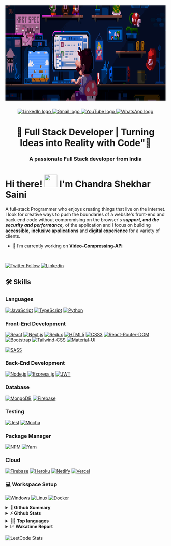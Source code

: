 <div align="center">
  <img height="300" weight="500" src="https://github.com/ChandraShekharSaini/ChandraShekharSaini/blob/main/68747470733a2f2f692e696d6775722e636f6d2f315a76566b44632e676966.gif?raw=true"  />
</div>

###

<div align="center">
  <a href="https://www.linkedin.com/in/chandra-shekhar-saini-772b53249/" target="_blank">
    <img src="https://img.shields.io/static/v1?message=LinkedIn&logo=linkedin&label=&color=0077B5&logoColor=white&labelColor=&style=for-the-badge" height="25" alt="LinkedIn logo" />
  </a>
  <a href="mailto:chandrashekharsaini322@gmail.com" target="_blank">
    <img src="https://img.shields.io/static/v1?message=Gmail&logo=gmail&label=&color=D14836&logoColor=white&labelColor=&style=for-the-badge" height="25" alt="Gmail logo" />
  </a>
  <a href="https://www.youtube.com/channel/your-channel-id" target="_blank">
    <img src="https://img.shields.io/static/v1?message=Youtube&logo=youtube&label=&color=FF0000&logoColor=white&labelColor=&style=for-the-badge" height="25" alt="YouTube logo" />
  </a>
  <a href="https://wa.me/8445680548" target="_blank">
    <img src="https://img.shields.io/static/v1?message=Whatsapp&logo=whatsapp&label=&color=25D366&logoColor=white&labelColor=&style=for-the-badge" height="25" alt="WhatsApp logo" />
  </a>
</div>


###



<h1 align="center">🎯 Full Stack Developer | Turning Ideas into Reality with Code"👋</h1>

###

<h3 align="center">A passionate Full Stack developer from India</h3>

###


# Hi there! <img src="https://media.tenor.com/Wx9IEmZZXSoAAAAi/hi.gif" width="40" height="40" /> I'm Chandra Shekhar Saini
 A full-stack Programmer who enjoys creating things that live on the internet. I look for creative ways to push the boundaries of a website's front-end and back-end code without compromising on the browser's ***support, and the security and performance,*** of the application and I focus on building **accessible**, **inclusive applications** and **digital experience** for a variety of clients. 



<!-- - 🔭 I’m currently working on **[Dee-M](https://github.com/Exclusiveideas/Dee-M)** -->
- 🌱 I’m currently working on **[Video-Compressing-APi]()**
<br />

[![Twitter Follow](https://img.shields.io/twitter/follow/saini_shek33762?color=%231DA1F2&logo=Twitter&style=for-the-badge)](https://x.com/saini_shek33762) 
[![Linkedin](https://img.shields.io/badge/LinkedIn-0077B5?style=for-the-badge&logo=linkedin&logoColor=white)](https://www.linkedin.com/in/chandra-shekhar-saini-772b53249/) 
<!-- [![Website](https://img.shields.io/badge/website-000000?style=for-the-badge&logo=WebMoney&logoColor=white)](https://exclusiveideas.vercel.app) 
[![Resume](https://camo.githubusercontent.com/1703529ec72a87cde0bb2cd12c4c6ecf9d939483be1faba6a31629e1e4d6e51b/68747470733a2f2f696d672e736869656c64732e696f2f62616467652f526573756d652d3432383546343f7374796c653d666f722d7468652d6261646765266c6f676f3d726561642d7468652d646f6373266c6f676f436f6c6f723d7768697465)](https://firebasestorage.googleapis.com/v0/b/exclusiveideas-c9470.appspot.com/o/gitHub_pictures%2FFullstack_resume.pdf?alt=media&token=d8c28e44-1398-49c7-9456-b0dc9d2bfaea) -->


## 🛠️ Skills

### Languages
[![JavaScript](https://img.shields.io/badge/JavaScript-323330?style=for-the-badge&logo=javascript&logoColor=F7DF1E)](https://github.com/ChandraShekharSaini)
[![TypeScript](https://img.shields.io/badge/TypeScript-007ACC?style=for-the-badge&logo=typescript&logoColor=white)](https://github.com/ChandraShekharSaini)
[![Python](https://img.shields.io/badge/Python-3776AB?logo=python&logoColor=fff)](https://github.com/ChandraShekharSaini)

### Front-End Development
[![React](https://img.shields.io/badge/React-20232A?style=for-the-badge&logo=react&logoColor=61DAFB)](https://github.com/ChandraShekharSaini)
[![Next.js](https://img.shields.io/badge/next.js-000000?style=for-the-badge&logo=nextdotjs&logoColor=white)](https://github.com/ChandraShekharSaini)
[![Redux](https://img.shields.io/badge/Redux-593D88?style=for-the-badge&logo=redux&logoColor=white)](https://github.com/ChandraShekharSaini)
[![HTML5](https://img.shields.io/badge/HTML5-E34F26?style=for-the-badge&logo=html5&logoColor=white)](https://github.com/ChandraShekharSaini)
[![CSS3](https://img.shields.io/badge/CSS3-1572B6?style=for-the-badge&logo=css3&logoColor=white)](https://github.com/ChandraShekharSaini)
[![React-Router-DOM](https://img.shields.io/badge/React_Router-CA4245?style=for-the-badge&logo=react-router&logoColor=white)](https://github.com/ChandraShekharSaini)
[![Bootstrap](https://img.shields.io/badge/Bootstrap-563D7C?style=for-the-badge&logo=bootstrap&logoColor=white)](https://github.com/ChandraShekharSaini)
[![Tailwind-CSS](https://img.shields.io/badge/Tailwind_CSS-38B2AC?style=for-the-badge&logo=tailwind-css&logoColor=white)](https://github.com/ChandraShekharSaini)
[![Material-UI](https://img.shields.io/badge/Material%20UI-007FFF?style=for-the-badge&logo=mui&logoColor=white)](https://github.com/ChandraShekharSaini)
<!-- [![Chakra-UI](https://img.shields.io/badge/Chakra--UI-319795?style=for-the-badge&logo=chakra-ui&logoColor=white)](https://github.com/Exclusiveideas) -->
<!-- [![Ant-Design](https://img.shields.io/badge/Ant%20Design-1890FF?style=for-the-badge&logo=antdesign&logoColor=white)](https://github.com/Exclusiveideas) -->
<!--[![Font-Awesome](https://img.shields.io/badge/Font_Awesome-339AF0?style=for-the-badge&logo=fontawesome&logoColor=white)](https://github.com/Exclusiveideas) -->
[![SASS](https://img.shields.io/badge/Sass-CC6699?style=for-the-badge&logo=sass&logoColor=white)](https://github.com/ChandraShekharSaini)


### Back-End Development
[![Node.js](https://img.shields.io/badge/Node.js-339933?style=for-the-badge&logo=nodedotjs&logoColor=white)](https://github.com/ChandraShekharSaini)
[![Express.js](https://img.shields.io/badge/Express.js-000000?style=for-the-badge&logo=express&logoColor=white)](https://github.com/ChandraShekharSaini)
[![JWT](https://img.shields.io/badge/JWT-000000?style=for-the-badge&logo=JSON%20web%20tokens&logoColor=white)](https://github.com/ChandraShekharSaini)


### Database
[![MongoDB](https://img.shields.io/badge/MongoDB-4EA94B?style=for-the-badge&logo=mongodb&logoColor=white)](https://github.com/ChandraShekharSaini)
[![Firebase](https://img.shields.io/badge/firebase-ffca28?style=for-the-badge&logo=firebase&logoColor=black)](https://github.com/ChandraShekharSaini)

### Testing 
[![Jest](https://img.shields.io/badge/Jest-C21325?style=for-the-badge&logo=jest&logoColor=white)](https://github.com/ChandraShekharSaini)
[![Mocha](https://img.shields.io/badge/Mocha-8D6748?style=for-the-badge&logo=Mocha&logoColor=white)](https://github.com/ChandraShekharSaini)

### Package Manager
[![NPM](https://img.shields.io/badge/npm-CB3837?style=for-the-badge&logo=npm&logoColor=white)](https://github.com/ChandraShekharSaini)
[![Yarn](https://img.shields.io/badge/Yarn-2C8EBB?style=for-the-badge&logo=yarn&logoColor=white)](https://github.com/ChandraShekharSaini)

### Cloud
[![Firebase](https://img.shields.io/badge/firebase-ffca28?style=for-the-badge&logo=firebase&logoColor=black)](https://github.com/ChandraShekharSain)
[![Heroku](https://img.shields.io/badge/Heroku-430098?style=for-the-badge&logo=heroku&logoColor=white)](https://github.com/ChandraShekharSain)
[![Netlify](https://img.shields.io/badge/Netlify-00C7B7?style=for-the-badge&logo=netlify&logoColor=white)](https://github.com/ChandraShekharSain)
[![Vercel](https://img.shields.io/badge/Vercel-000000?style=for-the-badge&logo=vercel&logoColor=white)](https://github.com/ChandraShekharSain)

<!-- 
### Education
[![Coursera](https://img.shields.io/badge/Coursera-0056D2?style=for-the-badge&logo=Coursera&logoColor=white)](https://github.com/Exclusiveideas)
[![Khan Academy](https://img.shields.io/badge/Khan%20Academy-14BF96?style=for-the-badge&logo=Khan%20Academy&logoColor=white)](https://github.com/Exclusiveideas)
[![Udacity](https://img.shields.io/badge/Udacity-grey?style=for-the-badge&logo=udacity&logoColor=#5FCFEE)]() -->

### 💻 Workspace Setup
[![Windows](https://custom-icon-badges.demolab.com/badge/Windows-0078D6?logo=windows11&logoColor=white)]()
[![Linux](https://img.shields.io/badge/Linux-FCC624?style=for-the-badge&logo=linux&logoColor=black)]()
[![Docker](https://img.shields.io/badge/Docker-2496ED?logo=docker&logoColor=fff)](#)


<details>
  <summary><b>🚀 Github Summary</b></summary>
<a href="https://github.com/ChandraShekharSaini">
<img align="center" src="https://github-profile-summary-cards.vercel.app/api/cards/profile-details?username=ChandraShekharSaini&theme=tokyonight" />
</a>
</details>

<details>
  <summary><b>⚡ Github Stats</b></summary>
 <a href="https://github.com/ChandraShekharSaini">
  <img align="center" src="https://github-readme-stats.vercel.app/api?username=ChandraShekharSaini&hide=contribs,prs&show_icons=true&theme=tokyonight" />
</a> 
</details>

<details>
  <summary><b>👨‍💻 Top languages</b></summary>
  <p>Top Languages does not indicate my skill level or anything like that; it's a GitHub metric to determine which languages have the most code on GitHub.</p>
<a href="https://github.com/ChandraShekharSaini">
  <img align="center" src="https://github-readme-stats.vercel.app/api/top-langs/?username=ChandraShekharSaini&layout=compact&theme=tokyonight" />
</a>  
</details>

<details>
  <summary><b>📈 Wakatime Report</b></summary>
<a href="https://github.com/ChandraShekharSaini">
  <img align="center" src="https://github-readme-stats.vercel.app/api/wakatime?username=ChandraShekharSaini&theme=tokyonight&layout=compact" />
</a>
</details>

![LeetCode Stats](https://leetcode-stats-card.vercel.app/?username=ChandraShekharSaini)





<!-- <details>
  <summary><b>📈 Trophy Stats</b></summary>
<a href="https://github.com/Exclusiveideas">
  <img align="center" src="https://github-profile-trophy.vercel.app/?username=Exclusiveideas" />
</a>
</details> -->
<!-- 
<details>
  <summary><b>📈 Streak Stats</b></summary>
<a href="https://github.com/Exclusiveideas">
  <img align="center" src="https://github-readme-streak-stats.herokuapp.com/?user=Exclusiveideas" />
</a>
</details> -->

 


<!--

- 👯 I’m looking to collaborate on ...
- 🤔 I’m looking for help with ...
- 💬 Ask me about ...
- 📫 How to reach me: ...
- ⚡ Fun fact: ...
-->


<!--- Memories

old site: https://exclusiveideas.vercel.app  -->



